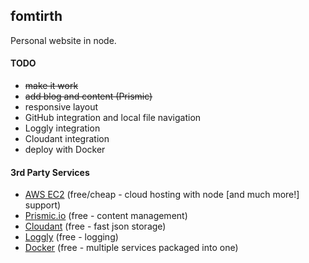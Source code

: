 ## fomtirth
Personal website in node.

#### TODO ####
+ ~~make it work~~
+ ~~add blog and content (Prismic)~~
+ responsive layout
+ GitHub integration and local file navigation
+ Loggly integration
+ Cloudant integration
+ deploy with Docker

#### 3rd Party Services ####
+ [AWS EC2](https://aws.amazon.com/free) (free/cheap - cloud hosting with node [and much more!] support)
+ [Prismic.io](https://prismic.io/pricing) (free - content management)
+ [Cloudant](https://cloudant.com/product/pricing) (free - fast json storage)
+ [Loggly](https://www.loggly.com/plans-and-pricing) (free - logging)
+ [Docker](https://www.docker.com/pricing) (free - multiple services packaged into one)
